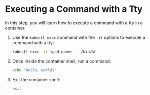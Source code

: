 # Executing a Command with a Tty

In this step, you will learn how to execute a command with a tty in a container.

1. Use the `kubectl exec` command with the `-it` options to execute a command with a tty:

   ```bash
   kubectl exec -it <pod_name> -- /bin/sh
   ```

2. Once inside the container shell, run a command:

   ```bash
   echo "Hello, world!"
   ```

3. Exit the container shell:

   ```bash
   exit
   ```
